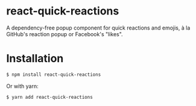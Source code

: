# react-quick-reactions

A dependency-free popup component for quick reactions and emojis, à la GitHub's reaction popup or Facebook's "likes".

# Installation

```sh
$ npm install react-quick-reactions
```

Or with yarn:

```sh
$ yarn add react-quick-reactions
```
